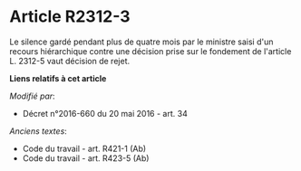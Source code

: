 # Article R2312-3

Le silence gardé pendant plus de quatre mois par le ministre saisi d'un recours hiérarchique contre une décision prise sur le
fondement de l'article L. 2312-5 vaut décision de rejet.

**Liens relatifs à cet article**

_Modifié par_:

  - Décret n°2016-660 du 20 mai 2016 - art. 34

_Anciens textes_:

  - Code du travail - art. R421-1 (Ab)
  - Code du travail - art. R423-5 (Ab)
